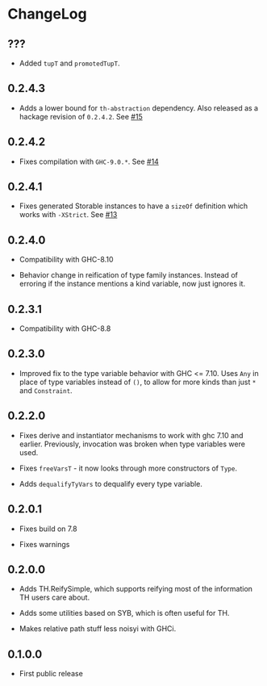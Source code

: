 # ChangeLog
## ???

* Added `tupT` and `promotedTupT`.

## 0.2.4.3

* Adds a lower bound for `th-abstraction` dependency. Also released as
  a hackage revision of `0.2.4.2`.  See [#15][]

[#15]: https://github.com/fpco/th-utilities/issues/15

## 0.2.4.2

* Fixes compilation with `GHC-9.0.*`.  See [#14][]

[#14]: https://github.com/fpco/th-utilities/issues/14

## 0.2.4.1

* Fixes generated Storable instances to have a `sizeOf` definition
  which works with `-XStrict`. See [#13][]

[#13]: https://github.com/fpco/th-utilities/issues/13

## 0.2.4.0

* Compatibility with GHC-8.10

* Behavior change in reification of type family instances. Instead of
  erroring if the instance mentions a kind variable, now just ignores
  it.

## 0.2.3.1

* Compatibility with GHC-8.8

## 0.2.3.0

* Improved fix to the type variable behavior with GHC <= 7.10.  Uses
  `Any` in place of type variables instead of `()`, to allow for more
  kinds than just `*` and `Constraint`.

## 0.2.2.0

* Fixes derive and instantiator mechanisms to work with ghc 7.10 and
  earlier.  Previously, invocation was broken when type variables were
  used.

* Fixes `freeVarsT` - it now looks through more constructors of `Type`.

* Adds `dequalifyTyVars` to dequalify every type variable.

## 0.2.0.1

* Fixes build on 7.8

* Fixes warnings

## 0.2.0.0

* Adds TH.ReifySimple, which supports reifying most of the information TH users
  care about.

* Adds some utilities based on SYB, which is often useful for TH.

* Makes relative path stuff less noisyi with GHCi.

## 0.1.0.0

* First public release
